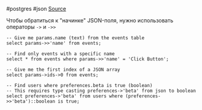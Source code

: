 #postgres #json
[Source](https://popsql.com/learn-sql/postgresql/how-to-query-a-json-column-in-postgresql)

Чтобы обратиться к "начинке" JSON-поля, нужно использовать операторы `->` и `->>`
```postgresql
-- Give me params.name (text) from the events table
select params->>'name' from events;

-- Find only events with a specific name
select * from events where params->>'name' = 'Click Button';

-- Give me the first index of a JSON array
select params->ids->0 from events;

-- Find users where preferences.beta is true (boolean)
-- This requires type casting preferences->'beta' from json to boolean
select preferences->'beta' from users where (preferences->>'beta')::boolean is true;
```